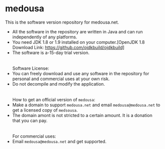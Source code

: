 # medousa
This is the software version repository for medousa.net.
- All the software in the repository are written in Java and can run independently of any platforms.
- You need JDK 1.8 or 1.9 installed on your computer.[OpenJDK 1.8 Download Link: https://github.com/ojdkbuild/ojdkbuild]
- The software is a-15-day trial version.
\
\
\
Software License:
- You can freely download and use any software in the repository for personal and commercial uses at your own risk.
- Do not decompile and modify the application.
\
\
\
How to get an official version of `medousa`:
- Make a domain to support `medousa.net` and email `medousa@medousa.net` to get a licensed copy of `medsousa`.
- The domain amont is not stricted to a certain amount. It is a donation that you can pay.
\
\
\
For commercial uses:
- Email `medousa@medousa.net` and get supported.
